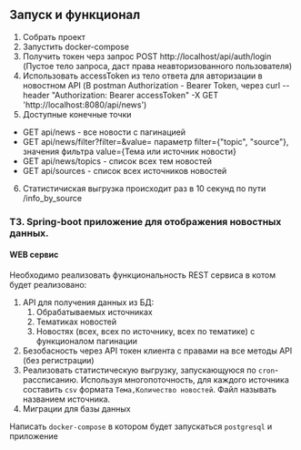 ## Запуск и функционал
1. Собрать проект
2. Запустить docker-compose
3. Получить токен черз запрос POST http://localhost/api/auth/login (Пустое тело запроса, даст права неавторизованного пользователя)
4. Использовать accessToken из тело ответа для авторизации в новостном API (В postman Authorization - Bearer Token, через  curl --header "Authorization: Bearer accessToken" -X GET 'http://localhost:8080/api/news')
5. Доступные конечные точки
- GET api/news - все новости с пагинацией
- GET api/news/filter?filter=&value= параметр filter={"topic", "source"}, значения фильтра value={Тема или источник новости}
- GET api/news/topics - список всех тем новостей
- GET api/sources - список всех источников новостей
6. Статистичиская выгрузка происходит раз в 10 секунд по пути /info_by_source 

### ТЗ. Spring-boot приложение для отображения новостных данных.

#### WEB сервис
Необходимо реализовать функциональность REST сервиса в котом будет реализовано:
1. API для получения данных из БД:
   1. Обрабатываемых источниках
   2. Тематиках новостей
   3. Новостях (всех, всех по источнику, всех по тематике) с функционалом пагинации
2. Безобасность через API токен клиента с правами на все методы API (без регистрации)
3. Реализовать статистическую выгрузку, запускающуюся по `cron`-рассписанию. Используя многопоточность, для каждого источника составить `csv` формата `Тема,Количество новостей`. Файл называть названием источника.
4. Миграции для базы данных

Написать `docker-compose` в котором будет запускаться `postgresql` и приложение
